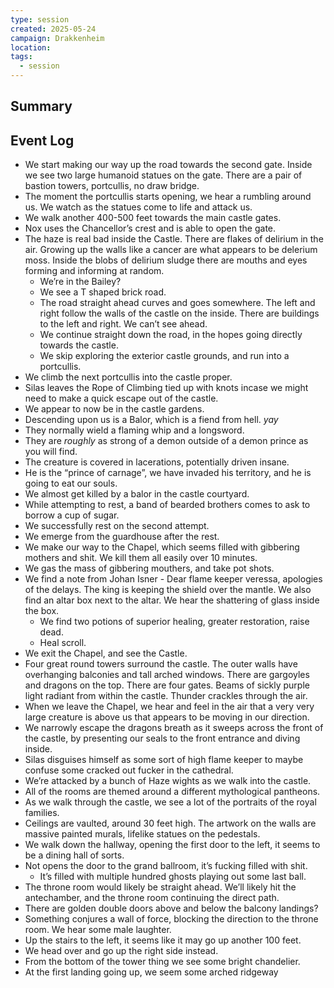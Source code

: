```yaml
---
type: session
created: 2025-05-24
campaign: Drakkenheim
location: 
tags:
  - session
---
```


## Summary

## Event Log

- We start making our way up the road towards the second gate. Inside we see two large humanoid statues on the gate. There are a pair of bastion towers, portcullis, no draw bridge.
- The moment the portcullis starts opening, we hear a rumbling around us. We watch as the statues come to life and attack us.
- We walk another 400-500 feet towards the main castle gates.
- Nox uses the Chancellor’s crest and is able to open the gate.
- The haze is real bad inside the Castle. There are flakes of delirium in the air. Growing up the walls like a cancer are what appears to be delerium moss. Inside the blobs of delirium sludge there are mouths and eyes forming and informing at random.
    - We’re in the Bailey?
    - We see a T shaped brick road.
    - The road straight ahead curves and goes somewhere. The left and right follow the walls of the castle on the inside. There are buildings to the left and right. We can’t see ahead.
    - We continue straight down the road, in the hopes going directly towards the castle.
    - We skip exploring the exterior castle grounds, and run into a portcullis.
- We climb the next portcullis into the castle proper.
- Silas leaves the Rope of Climbing tied up with knots incase we might need to make a quick escape out of the castle. 
- We appear to now be in the castle gardens.
- Descending upon us is a Balor, which is a fiend from hell. *yay*
- They normally wield a flaming whip and a longsword.
- They are *roughly* as strong of a demon outside of a demon prince as you will find.
- The creature is covered in lacerations, potentially driven insane.
- He is the “prince of carnage”, we have invaded his territory, and he is going to eat our souls.
- We almost get killed by a balor in the castle courtyard.
- While attempting to rest, a band of bearded brothers comes to ask to borrow a cup of sugar.
- We successfully rest on the second attempt.
- We emerge from the guardhouse after the rest.
- We make our way to the Chapel, which seems filled with gibbering mothers and shit. We kill them all easily over 10 minutes.
- We gas the mass of gibbering mouthers, and take pot shots.
- We find a note from Johan Isner - Dear flame keeper veressa, apologies of the delays. The king is keeping the shield over the mantle. We also find an altar box next to the altar. We hear the shattering of glass inside the box.
    - We find two potions of superior healing, greater restoration, raise dead.
    - Heal scroll.
- We exit the Chapel, and see the Castle.
- Four great round towers surround the castle. The outer walls have overhanging balconies and tall arched windows. There are gargoyles and dragons on the top. There are four gates. Beams of sickly purple light radiant from within the castle. Thunder crackles through the air.
- When we leave the Chapel, we hear and feel in the air that a very very large creature is above us that appears to be moving in our direction.
- We narrowly escape the dragons breath as it sweeps across the front of the castle, by presenting our seals to the front entrance and diving inside.
- Silas disguises himself as some sort of high flame keeper to maybe confuse some cracked out fucker in the cathedral.
- We’re attacked by a bunch of Haze wights as we walk into the castle.
- All of the rooms are themed around a different mythological pantheons.
- As we walk through the castle, we see a lot of the portraits of the royal families.
- Ceilings are vaulted, around 30 feet high. The artwork on the walls are massive painted murals, lifelike statues on the pedestals.
- We walk down the hallway, opening the first door to the left, it seems to be a dining hall of sorts.
- Not opens the door to the grand ballroom, it’s fucking filled with shit.
    - It’s filled with multiple hundred ghosts playing out some last ball.
- The throne room would likely be straight ahead. We’ll likely hit the antechamber, and the throne room continuing the direct path.
- There are golden double doors above and below the balcony landings?
- Something conjures a wall of force, blocking the direction to the throne room. We hear some male laughter.
- Up the stairs to the left, it seems like it may go up another 100 feet.
- We head over and go up the right side instead.
- From the bottom of the tower thing we see some bright chandelier.
- At the first landing going up, we seem some arched ridgeway


